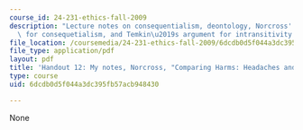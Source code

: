 ```yaml
---
course_id: 24-231-ethics-fall-2009
description: "Lecture notes on consequentialism, deontology, Norcross' problem case\
  \ for consequetialism, and Temkin\u2019s argument for intransitivity."
file_location: /coursemedia/24-231-ethics-fall-2009/6dcdb0d5f044a3dc395fb57acb948430_MIT24_231F09_lec13.pdf
file_type: application/pdf
layout: pdf
title: 'Handout 12: My notes, Norcross, "Comparing Harms: Headaches and Human Lives"'
type: course
uid: 6dcdb0d5f044a3dc395fb57acb948430

---
```

None